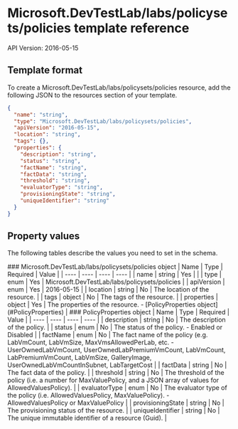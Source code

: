 # Microsoft.DevTestLab/labs/policysets/policies template reference
API Version: 2016-05-15
## Template format

To create a Microsoft.DevTestLab/labs/policysets/policies resource, add the following JSON to the resources section of your template.

```json
{
  "name": "string",
  "type": "Microsoft.DevTestLab/labs/policysets/policies",
  "apiVersion": "2016-05-15",
  "location": "string",
  "tags": {},
  "properties": {
    "description": "string",
    "status": "string",
    "factName": "string",
    "factData": "string",
    "threshold": "string",
    "evaluatorType": "string",
    "provisioningState": "string",
    "uniqueIdentifier": "string"
  }
}
```
## Property values

The following tables describe the values you need to set in the schema.

<a id="Microsoft.DevTestLab/labs/policysets/policies" />
### Microsoft.DevTestLab/labs/policysets/policies object
|  Name | Type | Required | Value |
|  ---- | ---- | ---- | ---- |
|  name | string | Yes |  |
|  type | enum | Yes | Microsoft.DevTestLab/labs/policysets/policies |
|  apiVersion | enum | Yes | 2016-05-15 |
|  location | string | No | The location of the resource. |
|  tags | object | No | The tags of the resource. |
|  properties | object | Yes | The properties of the resource. - [PolicyProperties object](#PolicyProperties) |


<a id="PolicyProperties" />
### PolicyProperties object
|  Name | Type | Required | Value |
|  ---- | ---- | ---- | ---- |
|  description | string | No | The description of the policy. |
|  status | enum | No | The status of the policy. - Enabled or Disabled |
|  factName | enum | No | The fact name of the policy (e.g. LabVmCount, LabVmSize, MaxVmsAllowedPerLab, etc. - UserOwnedLabVmCount, UserOwnedLabPremiumVmCount, LabVmCount, LabPremiumVmCount, LabVmSize, GalleryImage, UserOwnedLabVmCountInSubnet, LabTargetCost |
|  factData | string | No | The fact data of the policy. |
|  threshold | string | No | The threshold of the policy (i.e. a number for MaxValuePolicy, and a JSON array of values for AllowedValuesPolicy). |
|  evaluatorType | enum | No | The evaluator type of the policy (i.e. AllowedValuesPolicy, MaxValuePolicy). - AllowedValuesPolicy or MaxValuePolicy |
|  provisioningState | string | No | The provisioning status of the resource. |
|  uniqueIdentifier | string | No | The unique immutable identifier of a resource (Guid). |

